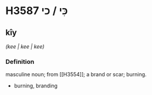 # H3587 כִּי / כי

## kîy

_(kee | kee | kee)_

### Definition

masculine noun; from [[H3554]]; a brand or scar; burning.

- burning, branding
